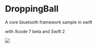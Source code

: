 # DroppingBall

A core bluetooth framework sample in swift

with Xcode 7 beta and Swift 2

![](out.gif)


